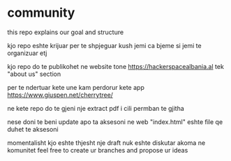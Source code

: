 # community
this repo explains our goal and structure 

kjo repo eshte krijuar per te shpjeguar kush jemi ca bjeme si jemi te organizuar etj

kjo repo do te publikohet ne website tone https://hackerspacealbania.al tek "about us" section 

per te ndertuar kete une kam perdorur kete app https://www.giuspen.net/cherrytree/

ne kete repo do te gjeni nje extract pdf i cili permban te gjitha

nese doni te beni update apo ta aksesoni ne web "index.html" eshte file qe duhet te aksesoni

momentalisht kjo eshte thjesht nje draft nuk eshte diskutar akoma ne komunitet 
feel free to create ur branches and propose ur ideas 
